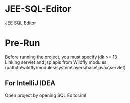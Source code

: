 # JEE-SQL-Editor
JEE SQL Editor

# Pre-Run
Before running the project, you must specify jdk >= 13<br>
Linking servlet and jsp apis from Wildfly modules (path\to\wildfly\modules\system\layers\base\javax\servlet)

## For IntelliJ IDEA
Open project by opening SQL Editor.iml
